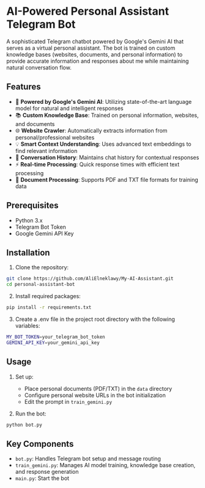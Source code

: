 # AI-Powered Personal Assistant Telegram Bot

A sophisticated Telegram chatbot powered by Google's Gemini AI that serves as a virtual personal assistant. The bot is trained on custom knowledge bases (websites, documents, and personal information) to provide accurate information and responses about me while maintaining natural conversation flow.

## Features

- 🤖 **Powered by Google's Gemini AI**: Utilizing state-of-the-art language model for natural and intelligent responses
- 📚 **Custom Knowledge Base**: Trained on personal information, websites, and documents
- 🌐 **Website Crawler**: Automatically extracts information from personal/professional websites
- 💡 **Smart Context Understanding**: Uses advanced text embeddings to find relevant information
- 💬 **Conversation History**: Maintains chat history for contextual responses
- ⚡ **Real-time Processing**: Quick response times with efficient text processing
- 📝 **Document Processing**: Supports PDF and TXT file formats for training data

## Prerequisites

- Python 3.x
- Telegram Bot Token
- Google Gemini API Key

## Installation

1. Clone the repository:
```bash
git clone https://github.com/AliElneklawy/My-AI-Assistant.git
cd personal-assistant-bot
```

2. Install required packages:
```bash
pip install -r requirements.txt
```
3. Create a .env file in the project root directory with the following variables:
```bash
MY_BOT_TOKEN=your_telegram_bot_token
GEMINI_API_KEY=your_gemini_api_key
```

## Usage

1. Set up:
      - Place personal documents (PDF/TXT) in the `data` directory
      - Configure personal website URLs in the bot initialization
      - Edit the prompt in `train_gemini.py`

2. Run the bot:
```bash
python bot.py
```

## Key Components

 - `bot.py`: Handles Telegram bot setup and message routing
 - `train_gemini.py`: Manages AI model training, knowledge base creation, and response generation
 - `main.py`: Start the bot
